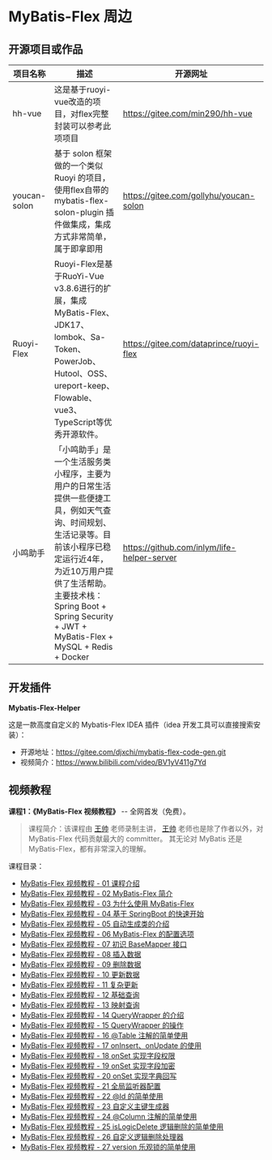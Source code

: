 # MyBatis-Flex 周边

## 开源项目或作品

| 项目名称         | 描述                                                                                                                                        | 开源网址                                    |
|--------------|-------------------------------------------------------------------------------------------------------------------------------------------|-----------------------------------------|
| hh-vue       | 这是基于ruoyi-vue改造的项目，对flex完整封装可以参考此项项目                                                                                                      | https://gitee.com/min290/hh-vue         |
| youcan-solon | 基于 solon 框架做的一个类似 Ruoyi 的项目，使用flex自带的 mybatis-flex-solon-plugin 插件做集成，集成方式非常简单，属于即拿即用                                                           | https://gitee.com/gollyhu/youcan-solon  |
| Ruoyi-Flex   | Ruoyi-Flex是基于RuoYi-Vue v3.8.6进行的扩展，集成MyBatis-Flex、JDK17、lombok、Sa-Token、PowerJob、Hutool、OSS、ureport-keep、Flowable、vue3、TypeScript等优秀开源软件。 | https://gitee.com/dataprince/ruoyi-flex |
| 小鸣助手   |「小鸣助手」是一个生活服务类小程序，主要为用户的日常生活提供一些便捷工具，例如天气查询、时间规划、生活记录等。目前该小程序已稳定运行近4年，为近10万用户提供了生活帮助。主要技术栈：Spring Boot + Spring Security + JWT + MyBatis-Flex + MySQL + Redis + Docker | https://github.com/inlym/life-helper-server |

## 开发插件

**Mybatis-Flex-Helper**

这是一款高度自定义的 Mybatis-Flex IDEA 插件（idea 开发工具可以直接搜索安装）：

- 开源地址：https://gitee.com/djxchi/mybatis-flex-code-gen.git
- 视频简介：https://www.bilibili.com/video/BV1yV411g7Yd

## 视频教程

**课程1：《MyBatis-Flex 视频教程》** -- 全网首发（免费）。
> 课程简介：该课程由 [王帅](https://gitee.com/Suomm) 老师录制主讲， [王帅](https://gitee.com/Suomm) 老师也是除了作者以外，对 MyBatis-Flex 代码贡献最大的 committer。
> 其无论对 MyBatis 还是 MyBatis-Flex，都有非常深入的理解。

课程目录：

- [MyBatis-Flex 视频教程 - 01 课程介绍](https://www.bilibili.com/video/BV11h411A7cU)
- [MyBatis-Flex 视频教程 - 02 MyBatis-Flex 简介](https://www.bilibili.com/video/BV1GW4y1f7vt)
- [MyBatis-Flex 视频教程 - 03 为什么使用 MyBatis-Flex](https://www.bilibili.com/video/BV1us4y167gk)
- [MyBatis-Flex 视频教程 - 04 基于 SpringBoot 的快速开始](https://www.bilibili.com/video/BV1yW4y1Z74j)
- [MyBatis-Flex 视频教程 - 05 自动生成类的介绍](https://www.bilibili.com/video/BV1XF411R7pQ)
- [MyBatis-Flex 视频教程 - 06 MyBatis-Flex 的配置选项](https://www.bilibili.com/video/BV1ys4y1676q)
- [MyBatis-Flex 视频教程 - 07 初识 BaseMapper 接口](https://www.bilibili.com/video/BV1Pm4y1E7PV)
- [MyBatis-Flex 视频教程 - 08 插入数据](https://www.bilibili.com/video/BV1Mz4y177jy)
- [MyBatis-Flex 视频教程 - 09 删除数据](https://www.bilibili.com/video/BV1gV4y1h7Jf)
- [MyBatis-Flex 视频教程 - 10 更新数据](https://www.bilibili.com/video/BV1Cg4y1w79y)
- [MyBatis-Flex 视频教程 - 11 复杂更新](https://www.bilibili.com/video/BV1wu411L7dF)
- [MyBatis-Flex 视频教程 - 12 基础查询](https://www.bilibili.com/video/BV1XN41117kx)
- [MyBatis-Flex 视频教程 - 13 映射查询](https://www.bilibili.com/video/BV1Cx4y1R7M8)
- [MyBatis-Flex 视频教程 - 14 QueryWrapper 的介绍](https://www.bilibili.com/video/BV1Mm4y177nq)
- [MyBatis-Flex 视频教程 - 15 QueryWrapper 的操作](https://www.bilibili.com/video/BV1R8411U7CT)
- [MyBatis-Flex 视频教程 - 16 @Table 注解的简单使用](https://www.bilibili.com/video/BV1Sk4y157ov)
- [MyBatis-Flex 视频教程 - 17 onInsert、onUpdate 的使用](https://www.bilibili.com/video/BV1rz4y1473L)
- [MyBatis-Flex 视频教程 - 18 onSet 实现字段权限](https://www.bilibili.com/video/BV1AN411e7id)
- [MyBatis-Flex 视频教程 - 19 onSet 实现字段加密](https://www.bilibili.com/video/BV12c411c74x)
- [MyBatis-Flex 视频教程 - 20 onSet 实现字典回写](https://www.bilibili.com/video/BV1uu41157bF)
- [MyBatis-Flex 视频教程 - 21 全局监听器配置](https://www.bilibili.com/video/BV1qm4y1L7Si)
- [MyBatis-Flex 视频教程 - 22 @Id 的简单使用](https://www.bilibili.com/video/BV1Hp4y1571K)
- [MyBatis-Flex 视频教程 - 23 自定义主键生成器](https://www.bilibili.com/video/BV1eM4y1p72z)
- [MyBatis-Flex 视频教程 - 24 @Column 注解的简单使用](https://www.bilibili.com/video/BV14c411w7Fr)
- [MyBatis-Flex 视频教程 - 25 isLogicDelete 逻辑删除的简单使用](https://www.bilibili.com/video/BV1K94y1e7X7)
- [MyBatis-Flex 视频教程 - 26 自定义逻辑删除处理器](https://www.bilibili.com/video/BV1oP411z7uu)
- [MyBatis-Flex 视频教程 - 27 version 乐观锁的简单使用](https://www.bilibili.com/video/BV1Rc411F7wp)

